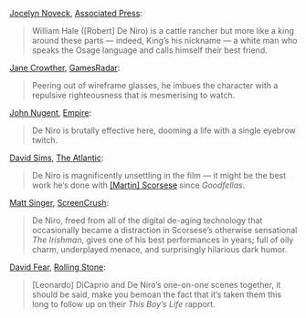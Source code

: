 <!-- Robert De Niro -->
[Jocelyn Noveck](https://twitter.com/jocelynnoveckap), [Associated Press](https://apnews.com/article/movie-review-killers-flower-moon-scorsese-d5e7e7eaee09973fcd62023ee3812c1f):

> William Hale ([Robert] De Niro) is a cattle rancher but more like a king around these parts — indeed, King’s his nickname — a white man who speaks the Osage language and calls himself their best friend.

[Jane Crowther](https://twitter.com/janevgcrowther), [GamesRadar](https://www.gamesradar.com/killers-of-the-flower-moon-review/):

> Peering out of wireframe glasses, he imbues the character with a repulsive righteousness that is mesmerising to watch.

[John Nugent](https://twitter.com/mr_nugent), [Empire](https://www.empireonline.com/movies/reviews/killers-of-the-flower-moon/):

> De Niro is brutally effective here, dooming a life with a single eyebrow twitch.

[David Sims](https://twitter.com/davidlsims), [The Atlantic](https://www.theatlantic.com/culture/archive/2023/05/martin-scorsese-killers-of-the-flower-moon-review/674125/):

> De Niro is magnificently unsettling in the film — it might be the best work he’s done with [[Martin] Scorsese](/people/1032) since _Goodfellas_.

[Matt Singer](https://bsky.app/profile/mattsinger.bsky.social), [ScreenCrush](https://screencrush.com/killers-of-the-flower-moon-review/):

> De Niro, freed from all of the digital de-aging technology that occasionally became a distraction in Scorsese’s otherwise sensational _The Irishman_, gives one of his best performances in years; full of oily charm, underplayed menace, and surprisingly hilarious dark humor.

[David Fear](https://twitter.com/davidlfear), [Rolling Stone](https://www.rollingstone.com/tv-movies/tv-movie-reviews/killers-of-the-flower-moon-review-martin-scorsese-leonardo-dicaprio-robert-deniro-cannes-masterpiece-osage-lily-gladstone-1234735375/):

> [Leonardo] DiCaprio and De Niro’s one-on-one scenes together, it should be said, make you bemoan the fact that it’s taken them this long to follow up on their _This Boy’s Life_ rapport.
